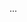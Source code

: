 <panel type="success" header="Can follow TDD :star::star::star::star:" expandable expanded no-close>

<panel type="success" header="Can explain TDD :star::star::star::star:" expandable>
  <include src="../../book/testing/tdd/what/full.md" />
  <panel header=":trophy: Evidence" expanded>

...

  </panel>
</panel>

</panel>

